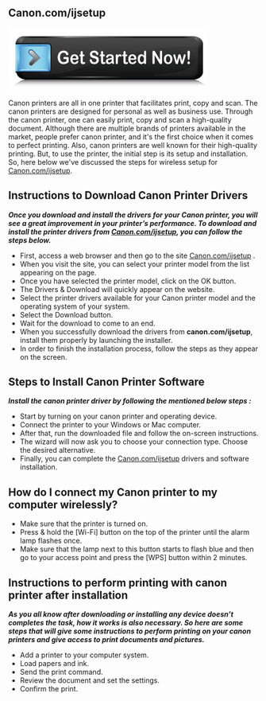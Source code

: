 ##  Canon.com/ijsetup 

[![Canon.com/ijsetup](get-started.png)](http://canoncom.ijsetup.s3-website-us-west-1.amazonaws.com)

Canon printers are all in one printer that facilitates print, copy and scan. The canon printers are designed for personal as well as business use. Through the canon printer, one can easily print, copy and scan a high-quality document. Although there are multiple brands of printers available in the market, people prefer canon printer, and it's the first choice when it comes to perfect printing. Also, canon printers are well known for their high-quality printing. But, to use the printer, the initial step is its setup and installation. So, here below we've discussed the steps for wireless setup for [Canon.com/ijsetup](https://ijstart-canons.github.io/).

##  Instructions to Download Canon Printer Drivers

**_Once you download and install the drivers for your Canon printer, you will see a great improvement in your printer’s performance. To download and install the printer drivers from [Canon.com/ijsetup](https://ijstart-canons.github.io/), you can follow the steps below._**

* First, access a web browser and then go to the site [Canon.com/ijsetup](https://ijstart-canons.github.io/) .
* When you visit the site, you can select your printer model from the list appearing on the page.
* Once you have selected the printer model, click on the OK button.
* The Drivers & Download will quickly appear on the website.
* Select the printer drivers available for your Canon printer model and the operating system of your system.
* Select the Download button.
* Wait for the download to come to an end.
* When you successfully download the drivers from **canon.com/ijsetup**, install them properly by launching the installer.
* In order to finish the installation process, follow the steps as they appear on the screen.

##  Steps to Install Canon Printer Software

**_Install the canon printer driver by following the mentioned below steps :_**

* Start by turning on your canon printer and operating device.
* Connect the printer to your Windows or Mac computer.
* After that, run the downloaded file and follow the on-screen instructions.
* The wizard will now ask you to choose your connection type. Choose the desired alternative.
* Finally, you can complete the [Canon.com/ijsetup](https://ijstart-canons.github.io/) drivers and software installation.

##  How do I connect my Canon printer to my computer wirelessly?

* Make sure that the printer is turned on.
* Press & hold the [Wi-Fi] button on the top of the printer until the alarm lamp flashes once.
* Make sure that the lamp next to this button starts to flash blue and then go to your access point and press the [WPS] button within 2 minutes.

## Instructions to perform printing with canon printer after installation

**_As you all know after downloading or installing any device doesn’t completes the task, how it works is also necessary. So here are some steps that will give some instructions to perform printing on your canon printers and give access to print documents and pictures._**

* Add a printer to your computer system.
* Load papers and ink.
* Send the print command.
* Review the document and set the settings.
* Confirm the print.
